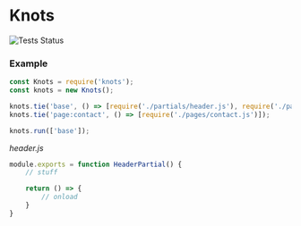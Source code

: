 # Knots

![Tests Status](https://codeship.com/projects/5011f040-8a31-0132-96df-7acbd47feca1/status?branch=master)


### Example

```js
const Knots = require('knots');
const knots = new Knots();

knots.tie('base', () => [require('./partials/header.js'), require('./partials/footer.js']);
knots.tie('page:contact', () => [require('./pages/contact.js')]);

knots.run(['base']);
```

*header.js*
```js
module.exports = function HeaderPartial() {
    // stuff

    return () => {
        // onload
    }
}
```
